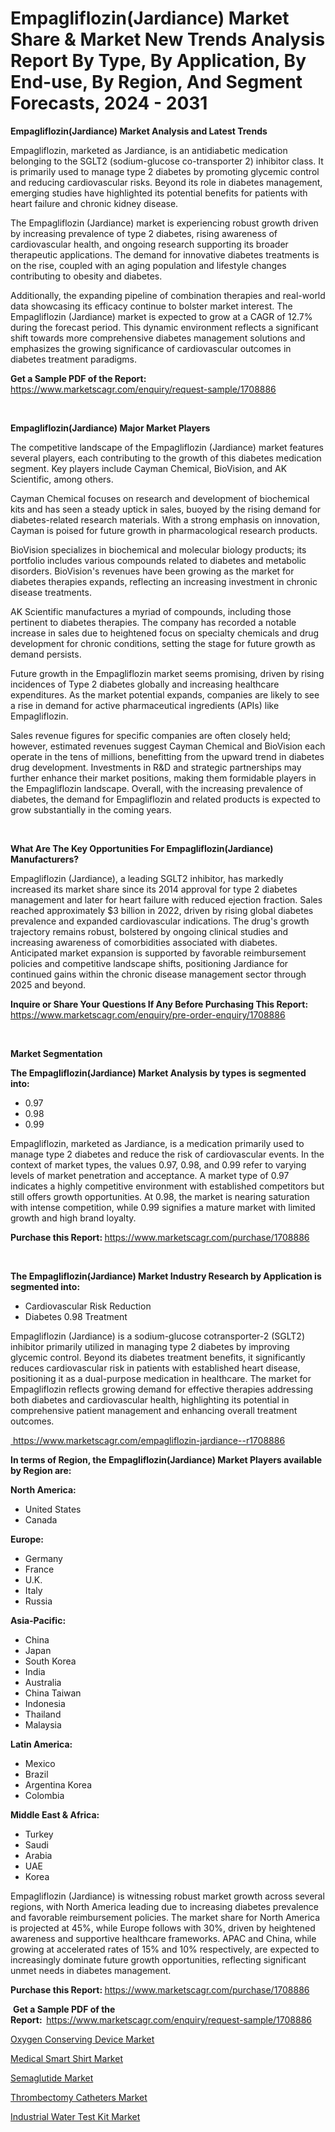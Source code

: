 <p><h1>Empagliflozin(Jardiance) Market Share & Market New Trends Analysis Report By Type, By Application, By End-use, By Region, And Segment Forecasts, 2024 - 2031</h1></p><p><strong>Empagliflozin(Jardiance) Market Analysis and Latest Trends</strong></p>
<p><p>Empagliflozin, marketed as Jardiance, is an antidiabetic medication belonging to the SGLT2 (sodium-glucose co-transporter 2) inhibitor class. It is primarily used to manage type 2 diabetes by promoting glycemic control and reducing cardiovascular risks. Beyond its role in diabetes management, emerging studies have highlighted its potential benefits for patients with heart failure and chronic kidney disease.</p><p>The Empagliflozin (Jardiance) market is experiencing robust growth driven by increasing prevalence of type 2 diabetes, rising awareness of cardiovascular health, and ongoing research supporting its broader therapeutic applications. The demand for innovative diabetes treatments is on the rise, coupled with an aging population and lifestyle changes contributing to obesity and diabetes. </p><p>Additionally, the expanding pipeline of combination therapies and real-world data showcasing its efficacy continue to bolster market interest. The Empagliflozin (Jardiance) market is expected to grow at a CAGR of 12.7% during the forecast period. This dynamic environment reflects a significant shift towards more comprehensive diabetes management solutions and emphasizes the growing significance of cardiovascular outcomes in diabetes treatment paradigms.</p></p>
<p><strong>Get a Sample PDF of the Report:&nbsp;</strong> <a href="https://www.marketscagr.com/enquiry/request-sample/1708886?utm_campaign=1556&utm_medium=2&utm_source=Github&utm_content=ia&utm_term=21102024&utm_id=empagliflozinjardiance">https://www.marketscagr.com/enquiry/request-sample/1708886</a></p>
<p>&nbsp;</p>
<p><strong>Empagliflozin(Jardiance) Major Market Players</strong></p>
<p><p>The competitive landscape of the Empagliflozin (Jardiance) market features several players, each contributing to the growth of this diabetes medication segment. Key players include Cayman Chemical, BioVision, and AK Scientific, among others. </p><p>Cayman Chemical focuses on research and development of biochemical kits and has seen a steady uptick in sales, buoyed by the rising demand for diabetes-related research materials. With a strong emphasis on innovation, Cayman is poised for future growth in pharmacological research products.</p><p>BioVision specializes in biochemical and molecular biology products; its portfolio includes various compounds related to diabetes and metabolic disorders. BioVision's revenues have been growing as the market for diabetes therapies expands, reflecting an increasing investment in chronic disease treatments.</p><p>AK Scientific manufactures a myriad of compounds, including those pertinent to diabetes therapies. The company has recorded a notable increase in sales due to heightened focus on specialty chemicals and drug development for chronic conditions, setting the stage for future growth as demand persists.</p><p>Future growth in the Empagliflozin market seems promising, driven by rising incidences of Type 2 diabetes globally and increasing healthcare expenditures. As the market potential expands, companies are likely to see a rise in demand for active pharmaceutical ingredients (APIs) like Empagliflozin.</p><p>Sales revenue figures for specific companies are often closely held; however, estimated revenues suggest Cayman Chemical and BioVision each operate in the tens of millions, benefitting from the upward trend in diabetes drug development. Investments in R&D and strategic partnerships may further enhance their market positions, making them formidable players in the Empagliflozin landscape. Overall, with the increasing prevalence of diabetes, the demand for Empagliflozin and related products is expected to grow substantially in the coming years.</p></p>
<p>&nbsp;</p>
<p><strong>What Are The Key Opportunities For Empagliflozin(Jardiance) Manufacturers?</strong></p>
<p><p>Empagliflozin (Jardiance), a leading SGLT2 inhibitor, has markedly increased its market share since its 2014 approval for type 2 diabetes management and later for heart failure with reduced ejection fraction. Sales reached approximately $3 billion in 2022, driven by rising global diabetes prevalence and expanded cardiovascular indications. The drug's growth trajectory remains robust, bolstered by ongoing clinical studies and increasing awareness of comorbidities associated with diabetes. Anticipated market expansion is supported by favorable reimbursement policies and competitive landscape shifts, positioning Jardiance for continued gains within the chronic disease management sector through 2025 and beyond.</p></p>
<p><strong>Inquire or Share Your Questions If Any Before Purchasing This Report:</strong> <a href="https://www.marketscagr.com/enquiry/pre-order-enquiry/1708886?utm_campaign=1556&utm_medium=2&utm_source=Github&utm_content=ia&utm_term=21102024&utm_id=empagliflozinjardiance">https://www.marketscagr.com/enquiry/pre-order-enquiry/1708886</a></p>
<p>&nbsp;</p>
<p><strong>Market Segmentation</strong></p>
<p><strong>The Empagliflozin(Jardiance) Market Analysis by types is segmented into:</strong></p>
<p><ul><li>0.97</li><li>0.98</li><li>0.99</li></ul></p>
<p><p>Empagliflozin, marketed as Jardiance, is a medication primarily used to manage type 2 diabetes and reduce the risk of cardiovascular events. In the context of market types, the values 0.97, 0.98, and 0.99 refer to varying levels of market penetration and acceptance. A market type of 0.97 indicates a highly competitive environment with established competitors but still offers growth opportunities. At 0.98, the market is nearing saturation with intense competition, while 0.99 signifies a mature market with limited growth and high brand loyalty.</p></p>
<p><strong>Purchase this Report:&nbsp;</strong><a href="https://www.marketscagr.com/purchase/1708886?utm_campaign=1556&utm_medium=2&utm_source=Github&utm_content=ia&utm_term=21102024&utm_id=empagliflozinjardiance">https://www.marketscagr.com/purchase/1708886</a></p>
<p>&nbsp;</p>
<p><strong>The Empagliflozin(Jardiance) Market Industry Research by Application is segmented into:</strong></p>
<p><ul><li>Cardiovascular Risk Reduction</li><li>Diabetes 0.98 Treatment</li></ul></p>
<p><p>Empagliflozin (Jardiance) is a sodium-glucose cotransporter-2 (SGLT2) inhibitor primarily utilized in managing type 2 diabetes by improving glycemic control. Beyond its diabetes treatment benefits, it significantly reduces cardiovascular risk in patients with established heart disease, positioning it as a dual-purpose medication in healthcare. The market for Empagliflozin reflects growing demand for effective therapies addressing both diabetes and cardiovascular health, highlighting its potential in comprehensive patient management and enhancing overall treatment outcomes.</p></p>
<p><a href="https://www.marketscagr.com/empagliflozin-jardiance--r1708886?utm_campaign=1556&utm_medium=2&utm_source=Github&utm_content=ia&utm_term=21102024&utm_id=empagliflozinjardiance">&nbsp;https://www.marketscagr.com/empagliflozin-jardiance--r1708886</a></p>
<p><strong>In terms of Region, the Empagliflozin(Jardiance) Market Players available by Region are:</strong></p>
<p>
    <p> <strong> North America: </strong>
        <ul>
            <li>United States</li>
            <li>Canada</li>
        </ul>
        </p> 
    <p> <strong> Europe: </strong>
        <ul>
            <li>Germany</li>
            <li>France</li>
            <li>U.K.</li>
            <li>Italy</li>
            <li>Russia</li>
        </ul>
        </p> 
    <p> <strong> Asia-Pacific: </strong>
        <ul>
            <li>China</li>
            <li>Japan</li>
            <li>South Korea</li>
            <li>India</li>
            <li>Australia</li>
            <li>China Taiwan</li>
            <li>Indonesia</li>
            <li>Thailand</li>
            <li>Malaysia</li>
        </ul>
        </p> 
    <p> <strong> Latin America: </strong>
        <ul>
            <li>Mexico</li>
            <li>Brazil</li>
            <li>Argentina Korea</li>
            <li>Colombia</li>
        </ul>
        </p> 
    <p> <strong> Middle East & Africa: </strong>
        <ul>
            <li>Turkey</li>
            <li>Saudi</li>
            <li>Arabia</li>
            <li>UAE</li>
            <li>Korea</li>
        </ul>
    </p>
    </p>
<p><p>Empagliflozin (Jardiance) is witnessing robust market growth across several regions, with North America leading due to increasing diabetes prevalence and favorable reimbursement policies. The market share for North America is projected at 45%, while Europe follows with 30%, driven by heightened awareness and supportive healthcare frameworks. APAC and China, while growing at accelerated rates of 15% and 10% respectively, are expected to increasingly dominate future growth opportunities, reflecting significant unmet needs in diabetes management.</p></p>
<p><strong>Purchase this Report: </strong><a href="https://www.marketscagr.com/purchase/1708886?utm_campaign=1556&utm_medium=2&utm_source=Github&utm_content=ia&utm_term=21102024&utm_id=empagliflozinjardiance">https://www.marketscagr.com/purchase/1708886</a></p>
<p>&nbsp;<strong>Get a Sample PDF of the Report:&nbsp;&nbsp;</strong><a href="https://www.marketscagr.com/enquiry/request-sample/1708886?utm_campaign=1556&utm_medium=2&utm_source=Github&utm_content=ia&utm_term=21102024&utm_id=empagliflozinjardiance">https://www.marketscagr.com/enquiry/request-sample/1708886</a></p>
<p><strong></strong></p>
<p><p><a href="https://www.linkedin.com/pulse/oxygen-conserving-device-market-innovations-trends-comprehensive-ezlxe?utm_campaign=1556&utm_medium=2&utm_source=Github&utm_content=ia&utm_term=21102024&utm_id=empagliflozinjardiance">Oxygen Conserving Device Market</a></p><p><a href="https://www.linkedin.com/pulse/navigating-medical-smart-shirt-market-expert-analysis-forecast-durhe?utm_campaign=1556&utm_medium=2&utm_source=Github&utm_content=ia&utm_term=21102024&utm_id=empagliflozinjardiance">Medical Smart Shirt Market</a></p><p><a href="https://www.linkedin.com/pulse/semaglutide-market-global-trends-forecast-2024-2031-trial-blaze-qldmc?utm_campaign=1556&utm_medium=2&utm_source=Github&utm_content=ia&utm_term=21102024&utm_id=empagliflozinjardiance">Semaglutide Market</a></p><p><a href="https://www.linkedin.com/pulse/thrombectomy-catheters-market-strategic-insights-product-gcuoe?utm_campaign=1556&utm_medium=2&utm_source=Github&utm_content=ia&utm_term=21102024&utm_id=empagliflozinjardiance">Thrombectomy Catheters Market</a></p><p><a href="https://www.linkedin.com/pulse/decoding-industrial-water-test-kit-market-signals-growth-algorithms-7xj8e?utm_campaign=1556&utm_medium=2&utm_source=Github&utm_content=ia&utm_term=21102024&utm_id=empagliflozinjardiance">Industrial Water Test Kit Market</a></p></p>